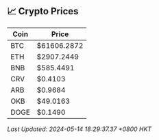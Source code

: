 ## 📈 Crypto Prices

| Coin | Price |
| ---- | ----- |
| BTC | $61606.2872 |
| ETH | $2907.2449 |
| BNB | $585.4491 |
| CRV | $0.4103 |
| ARB | $0.9684 |
| OKB | $49.0163 |
| DOGE | $0.1490 |

_Last Updated: 2024-05-14 18:29:37.37 +0800 HKT_